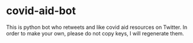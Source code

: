 # covid-aid-bot

This is python bot who retweets and like covid aid resources on Twitter.
In order to make your own, please do not copy keys, I will regenerate them.
